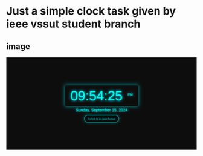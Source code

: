 # Just a simple clock task given by ieee vssut student branch
## image

![Project Logo](https://github.com/AbinashDwibedi/simple-clock/blob/main/assets/image.png)

<!-- ! [image] (https://github.com/AbinashDwibedi/simple-clock/blob/main/assets/image.png) -->